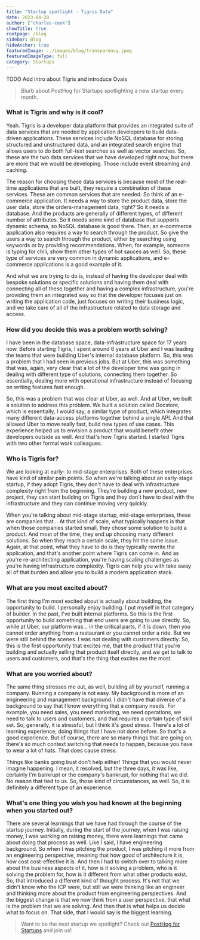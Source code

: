 ```yaml
---
title: "Startup spotlight - Tigris Data"
date: 2023-04-20
author: ["charles-cook"]
showTitle: true
rootpage: /blog
sidebar: Blog
hideAnchor: true
featuredImage: ../images/blog/transparency.jpeg
featuredImageType: full
category: Startups
---
```


TODO Add intro about Tigris and introduce Ovais

> Blurb about PostHog for Startups spotlighting a new startup every month. 

### What is Tigris and why is it cool?

Yeah. Tigris is a developer data platform that provides an integrated suite of data services that are needed by application developers to build data-driven applications. These services include NoSQL database for storing structured and unstructured data, and an integrated search engine that allows users to do both full-text searches as well as vector searches. So, these are the two data services that we have developed right now, but there are more that we would be developing. Those include event streaming and caching.

The reason for choosing these data services is because most of the real-time applications that are built, they require a combination of these services. These are common services that are needed. So think of an e-commerce application. It needs a way to store the product data, store the user data, store the orders-management data, right? So it needs a database. And the products are generally of different types, of different number of attributes. So it needs some kind of database that supports dynamic schema, so NoSQL database is good there. Then, an e-commerce application also requires a way to search through the product. So give the users a way to search through the product, either by searching using keywords or by providing recommendations. When, for example, someone is typing for chili, show them other types of hot sauces as well. So, these type of services are very common in dynamic applications, and e-commerce applications is a good example of it.

And what we are trying to do is, instead of having the developer deal with bespoke solutions or specific solutions and having them deal with connecting all of these together and having a complex infrastructure, you're providing them an integrated way so that the developer focuses just on writing the application code, just focuses on writing their business logic, and we take care of all of the infrastructure related to data storage and access.

### How did you decide this was a problem worth solving?

I have been in the database space, data-infrastructure space for 17 years now. Before starting Tigris, I spent around 6 years at Uber and I was leading the teams that were building Uber's internal database platform. So, this was a problem that I had seen in previous jobs. But at Uber, this was something that was, again, very clear that a lot of the developer time was going in dealing with different type of solutions, connecting them together. So essentially, dealing more with operational infrastructure instead of focusing on writing features fast enough.

So, this was a problem that was clear at Uber, as well. And at Uber, we built a solution to address this problem. We built a solution called Docstore, which is essentially, I would say, a similar type of product, which integrates many different data-access platforms together behind a single API. And that allowed Uber to move really fast, build new types of use cases. This experience helped us to envision a product that would benefit other developers outside as well. And that's how Tigris started. I started Tigris with two other formal work colleagues.

### Who is Tigris for?

We are looking at early- to mid-stage enterprises. Both of these enterprises have kind of similar pain points. So when we're talking about an early-stage startup, if they adopt Tigris, they don't have to deal with infrastructure complexity right from the beginning. They're building a new product, new project, they can start building on Tigris and they don't have to deal with the infrastructure and they can continue moving very quickly.

When you're talking about mid-stage startup, mid-stage enterprises, these are companies that... At that kind of scale, what typically happens is that when those companies started small, they chose some solution to build a product. And most of the time, they end up choosing many different solutions. So when they reach a certain scale, they hit the same issue. Again, at that point, what they have to do is they typically rewrite the application, and that's another point where Tigris can come in. And as you're re-architecting application, you're having scaling challenges as you're having infrastructure complexity. Tigris can help you with take away all of that burden and allow you to build a modern application stack.

### What are you most excited about?

The first thing I'm most excited about is actually about building, the opportunity to build. I personally enjoy building. I put myself in that category of builder. In the past, I've built internal platforms. So this is the first opportunity to build something that end users are going to use directly. So, while at Uber, our platform was... in the critical parts, if it is down, then you cannot order anything from a restaurant or you cannot order a ride. But we were still behind the scenes. I was not dealing with customers directly. So, this is the first opportunity that excites me, that the product that you're building and actually selling that product itself directly, and we get to talk to users and customers, and that's the thing that excites me the most.

### What are you worried about?

The same thing stresses me out, as well, building all by yourself, running a company. Running a company is not easy. My background is more of an engineering and management background. I didn't have that diverse of a background to say that I know everything that a company needs. For example, you need sales, you need marketing, we need operations, we need to talk to users and customers, and that requires a certain type of skill set. So, generally, it is stressful, but I think it's good stress. There's a lot of learning experience, doing things that I have not done before. So that's a good experience. But of course, there are so many things that are going on, there's so much context switching that needs to happen, because you have to wear a lot of hats. That does cause stress.

Things like banks going bust don't help either! Things that you would never imagine happening. I mean, it resolved, but the three days, it was like, certainly I'm bankrupt or the company's bankrupt, for nothing that we did. No reason that tied to us. So, those kind of circumstances, as well. So, it is definitely a different type of an experience.

### What's one thing you wish you had known at the beginning when you started out?

There are several learnings that we have had through the course of the startup journey. Initially, during the start of the journey, when I was raising money, I was working on raising money, there were learnings that came about doing that process as well. Like I said, I have engineering background. So when I was pitching the product, I was pitching it more from an engineering perspective, meaning that how good of architecture it is, how cost cost-effective it is. And then I had to switch over to talking more about the business aspects of it, how is it solving a problem, who is it solving the problem for, how is it different from what other products exist. So, that introduced a different kind of thought process. It's not that we didn't know who the ICP were, but still we were thinking like an engineer and thinking more about the product from engineering perspectives. And the biggest change is that we now think from a user perspective, that what is the problem that we are solving. And then that is what helps us decide what to focus on. That side, that I would say is the biggest learning.

> Want to be the next startup we spotlight? Check out [PostHog for Startups](/startups) and join us!
